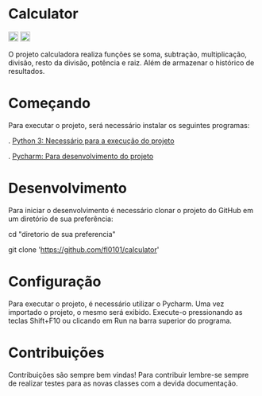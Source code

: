 # Calculator

<code><img height="20" src="https://img.shields.io/badge/PyCharm-000000.svg?&style=for-the-badge&logo=PyCharm&logoColor=white"></code>
<code><img height="20" src="https://img.shields.io/badge/Python-FFD43B?style=for-the-badge&logo=python&logoColor=blue"></code>

O projeto calculadora realiza funções se soma, subtração, multiplicação, divisão, resto da divisão, potência e raiz. Além de armazenar o histórico de resultados.

# Começando

Para executar o projeto, será necessário instalar os seguintes programas:

. [Python 3: Necessário para a execução do projeto](https://www.python.org/downloads/)

. [Pycharm: Para desenvolvimento do projeto](https://www.jetbrains.com/pt-br/pycharm/download/#section=linux)

# Desenvolvimento

Para iniciar o desenvolvimento é necessário clonar o projeto do GitHub em um diretório de sua preferência:

cd "diretorio de sua preferencia"

git clone 'https://github.com/fl0101/calculator'

# Configuração

Para executar o projeto, é necessário utilizar o Pycharm. Uma vez importado o projeto, o mesmo será exibido. Execute-o pressionando as teclas Shift+F10 ou clicando em Run na barra superior do programa.

# Contribuições

Contribuições são sempre bem vindas! Para contribuir lembre-se sempre de realizar testes para as novas classes com a devida documentação.
